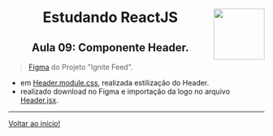 <div align="center">
<a href="https://github.com/monicaquintal" target="_blank"><img align="right" height="100" src="https://cdn.jsdelivr.net/gh/devicons/devicon/icons/react/react-original.svg" /></a>
<h1>Estudando ReactJS</h1>
<h2>Aula 09: Componente Header.</h2>
</div>

> [Figma](https://www.figma.com/community/file/1113573231685349036) do Projeto "Ignite Feed".

- em [Header.module.css](../../projetos/01-fundamentos-reactjs/src/components/Header.module.css), realizada estilização do Header.
- realizado download no Figma e importação da logo no arquivo [Header.jsx](../../projetos/01-fundamentos-reactjs/src/assets/ignite-logo.svg.svg).

---

[Voltar ao início!](https://github.com/monicaquintal/estudandoReact/)